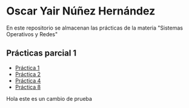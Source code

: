 # Oscar Yair Núñez Hernández

En este repositorio se almacenan las prácticas de la materia "Sistemas Operativos y Redes"

## Prácticas parcial 1

- [Práctica 1](./Practica1.md)
- [Práctica 2](./Practica2.md)
- [Práctica 4](https://github.com/OzcarDev/practica4)
- [Práctica 8](Practica8.md)

Hola este es un cambio de prueba
